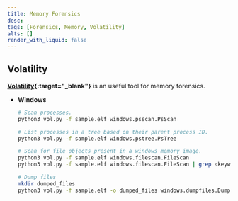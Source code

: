 ```yaml
---
title: Memory Forensics
desc: 
tags: [Forensics, Memory, Volatility]
alts: []
render_with_liquid: false
---
```


## Volatility

**[Volatility](https://github.com/volatilityfoundation/volatility3){:target="_blank"}** is an useful tool for memory forensics.

- **Windows**

    ```sh
    # Scan processes.
    python3 vol.py -f sample.elf windows.psscan.PsScan

    # List processes in a tree based on their parent process ID.
    python3 vol.py -f sample.elf windows.pstree.PsTree

    # Scan for file objects present in a windows memory image.
    python3 vol.py -f sample.elf windows.filescan.FileScan
    python3 vol.py -f sample.elf windows.filescan.FileScan | grep <keyword>

    # Dump files
    mkdir dumped_files
    python3 vol.py -f sample.elf -o dumped_files windows.dumpfiles.DumpFiles --physaddr <address-of-target-file>
    ```